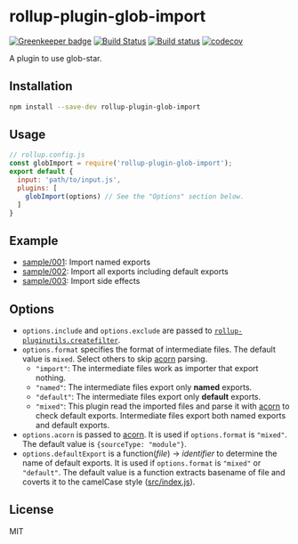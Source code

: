 # rollup-plugin-glob-import

[![Greenkeeper badge](https://badges.greenkeeper.io/kei-ito/rollup-plugin-glob-import.svg)](https://greenkeeper.io/)
[![Build Status](https://travis-ci.org/kei-ito/rollup-plugin-glob-import.svg?branch=master)](https://travis-ci.org/kei-ito/rollup-plugin-glob-import)
[![Build status](https://ci.appveyor.com/api/projects/status/github/kei-ito/rollup-plugin-glob-import?branch=master&svg=true)](https://ci.appveyor.com/project/kei-ito/rollup-plugin-glob-import/branch/master)
[![codecov](https://codecov.io/gh/kei-ito/rollup-plugin-glob-import/branch/master/graph/badge.svg)](https://codecov.io/gh/kei-ito/rollup-plugin-glob-import)

A plugin to use glob-star.

## Installation

```bash
npm install --save-dev rollup-plugin-glob-import
```

## Usage

```javascript
// rollup.config.js
const globImport = require('rollup-plugin-glob-import');
export default {
  input: 'path/to/input.js',
  plugins: [
    globImport(options) // See the "Options" section below.
  ]
}
```

## Example

- [sample/001](sample/001): Import named exports
- [sample/002](sample/002): Import all exports including default exports
- [sample/003](sample/003): Import side effects

## Options

- `options.include` and `options.exclude` are passed to [`rollup-pluginutils.createfilter`](https://github.com/rollup/rollup-pluginutils#createfilter).
- `options.format` specifies the format of intermediate files.
  The default value is `mixed`. Select others to skip [acorn](https://www.npmjs.com/package/acorn) parsing.
  - `"import"`:
  The intermediate files work as importer that export nothing.
  - `"named"`:
  The intermediate files export only **named** exports.
  - `"default"`:
  The intermediate files export only **default** exports.
  - `"mixed"`:
  This plugin read the imported files and parse it with [acorn](https://www.npmjs.com/package/acorn) to check default exports.
  Intermediate files export both named exports and default exports.
- `options.acorn` is passed to [acorn](https://www.npmjs.com/package/acorn). It is used if `options.format` is `"mixed"`. The default value is `{sourceType: "module"}`.
- `options.defaultExport` is a function(*file*) → *identifier* to determine the name of default exports. It is used if `options.format` is `"mixed"` or `"default"`. The default value is a function extracts basename of file and coverts it to the camelCase style ([src/index.js](https://github.com/kei-ito/rollup-plugin-glob-import/blob/master/src/index.js#L10)).


## License

MIT
